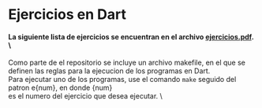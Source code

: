 # Ejercicios en Dart

#### La siguiente lista de ejercicios se encuentran en el archivo [ejercicios.pdf](docs/ejercicios.pdf). \
Como parte de el repositorio se incluye un archivo makefile, en el que se definen las reglas para
la ejecucion de los programas en Dart. \
Para ejecutar uno de los programas, use el comando `make` seguido del patron e{num}, en donde {num} \
es el numero del ejercicio que desea ejecutar. \


